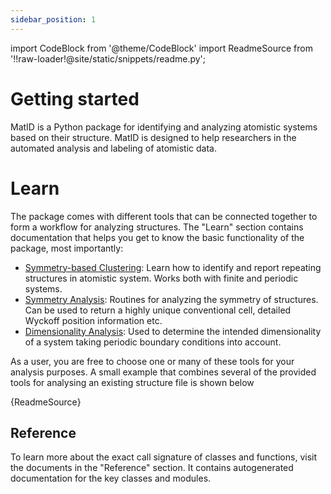 ```yaml
---
sidebar_position: 1
---
```


import CodeBlock from '@theme/CodeBlock'
import ReadmeSource from '!!raw-loader!@site/static/snippets/readme.py';

# Getting started

MatID is a Python package for identifying and analyzing atomistic systems based
on their structure. MatID is designed to help researchers in the automated
analysis and labeling of atomistic data.

# Learn

The package comes with different tools that can be connected together to form a
workflow for analyzing structures. The "Learn" section contains documentation
that helps you get to know the basic functionality of the package, most
importantly:

- [Symmetry-based Clustering](/docs/learn/symmetry-based-clustering): Learn how to identify and report repeating structures in
atomistic system. Works both with finite and periodic systems.
- [Symmetry Analysis](/docs/learn/symmetry-analysis): Routines for analyzing the symmetry of structures. Can be used to return a highly unique conventional cell, detailed Wyckoff position information etc.
- [Dimensionality Analysis](/docs/learn/dimensionality): Used to determine the intended dimensionality of a system taking periodic boundary conditions into account.

As a user, you are free to choose one or many of these tools for your analysis
purposes. A small example that combines several of the provided tools for
analysing an existing structure file is shown below

<CodeBlock language="python">{ReadmeSource}</CodeBlock>

## Reference

To learn more about the exact call signature of classes and functions, visit the
documents in the "Reference" section. It contains autogenerated documentation
for the key classes and modules.
